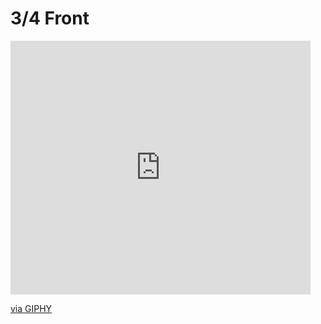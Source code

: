 # 3/4 Front

<iframe src="https://giphy.com/embed/19W53ffPkmlHWxBjlR" width="480" height="406" frameBorder="0" class="giphy-embed" allowFullScreen></iframe><p><a href="https://giphy.com/gifs/19W53ffPkmlHWxBjlR">via GIPHY</a></p>
